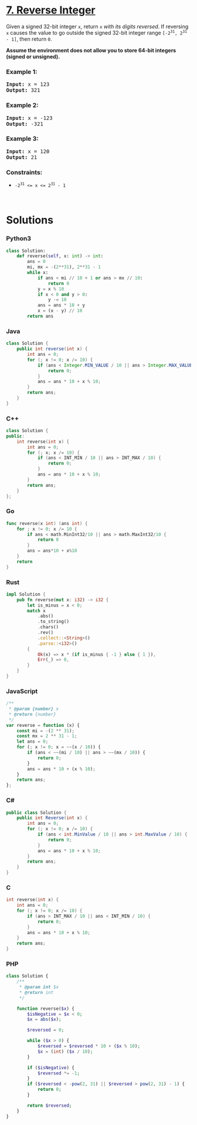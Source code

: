 # [**7. Reverse Integer**](https://leetcode.com/problems/reverse-integer)

<p>Given a signed 32-bit integer <code>x</code>, return <code>x</code><em> with its digits reversed</em>. If reversing <code>x</code> causes the value to go outside the signed 32-bit integer range <code>[-2<sup>31</sup>, 2<sup>31</sup> - 1]</code>, then return <code>0</code>.</p>
<p><strong>Assume the environment does not allow you to store 64-bit integers (signed or unsigned).</strong></p>
<h3><strong class="example">Example 1:</strong></h3>
<pre>
<strong>Input:</strong> x = 123
<strong>Output:</strong> 321
</pre>
<h3><strong class="example">Example 2:</strong></h3>
<pre>
<strong>Input:</strong> x = -123
<strong>Output:</strong> -321
</pre>
<h3><strong class="example">Example 3:</strong></h3>
<pre>
<strong>Input:</strong> x = 120
<strong>Output:</strong> 21
</pre>
<h3><strong>Constraints:</strong></h3>
<ul>
	<li><code>-2<sup>31</sup> &lt;= x &lt;= 2<sup>31</sup> - 1</code></li>
</ul>
<p>&nbsp;</p>

# **Solutions**

### **Python3**
```python
class Solution:
    def reverse(self, x: int) -> int:
        ans = 0
        mi, mx = -(2**31), 2**31 - 1
        while x:
            if ans < mi // 10 + 1 or ans > mx // 10:
                return 0
            y = x % 10
            if x < 0 and y > 0:
                y -= 10
            ans = ans * 10 + y
            x = (x - y) // 10
        return ans
```

### **Java**
```java
class Solution {
    public int reverse(int x) {
        int ans = 0;
        for (; x != 0; x /= 10) {
            if (ans < Integer.MIN_VALUE / 10 || ans > Integer.MAX_VALUE / 10) {
                return 0;
            }
            ans = ans * 10 + x % 10;
        }
        return ans;
    }
}
```

### **C++**
```cpp
class Solution {
public:
    int reverse(int x) {
        int ans = 0;
        for (; x; x /= 10) {
            if (ans < INT_MIN / 10 || ans > INT_MAX / 10) {
                return 0;
            }
            ans = ans * 10 + x % 10;
        }
        return ans;
    }
};
```

### **Go**
```go
func reverse(x int) (ans int) {
	for ; x != 0; x /= 10 {
		if ans < math.MinInt32/10 || ans > math.MaxInt32/10 {
			return 0
		}
		ans = ans*10 + x%10
	}
	return
}
```

### **Rust**
```rust
impl Solution {
    pub fn reverse(mut x: i32) -> i32 {
        let is_minus = x < 0;
        match x
            .abs()
            .to_string()
            .chars()
            .rev()
            .collect::<String>()
            .parse::<i32>()
        {
            Ok(x) => x * (if is_minus { -1 } else { 1 }),
            Err(_) => 0,
        }
    }
}
```

### **JavaScript**
```js
/**
 * @param {number} x
 * @return {number}
 */
var reverse = function (x) {
    const mi = -(2 ** 31);
    const mx = 2 ** 31 - 1;
    let ans = 0;
    for (; x != 0; x = ~~(x / 10)) {
        if (ans < ~~(mi / 10) || ans > ~~(mx / 10)) {
            return 0;
        }
        ans = ans * 10 + (x % 10);
    }
    return ans;
};
```

### **C#**
```cs
public class Solution {
    public int Reverse(int x) {
        int ans = 0;
        for (; x != 0; x /= 10) {
            if (ans < int.MinValue / 10 || ans > int.MaxValue / 10) {
                return 0;
            }
            ans = ans * 10 + x % 10;
        }
        return ans;
    }
}
```

### **C**
```c
int reverse(int x) {
    int ans = 0;
    for (; x != 0; x /= 10) {
        if (ans > INT_MAX / 10 || ans < INT_MIN / 10) {
            return 0;
        }
        ans = ans * 10 + x % 10;
    }
    return ans;
}
```

### **PHP**
```php
class Solution {
    /**
     * @param int $x
     * @return int
     */

    function reverse($x) {
        $isNegative = $x < 0;
        $x = abs($x);

        $reversed = 0;

        while ($x > 0) {
            $reversed = $reversed * 10 + ($x % 10);
            $x = (int) ($x / 10);
        }

        if ($isNegative) {
            $reversed *= -1;
        }
        if ($reversed < -pow(2, 31) || $reversed > pow(2, 31) - 1) {
            return 0;
        }

        return $reversed;
    }
}
```